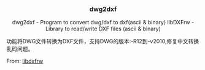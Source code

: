 <p align="center">
  <h3 align="center">dwg2dxf</h3>
  <p align="center">
    dwg2dxf - Program to convert dwg/dxf to dxf(ascii & binary) 
    libDXFrw - Library to read/write DXF files (ascii & binary)
</p>

功能将DWG文件转换为DXF文件，支持DWG的版本:-R12到-v2010,修复中文转换乱码问题。

From:
  [libdxfrw](https://sourceforge.net/projects/libdxfrw/)
  
  
  